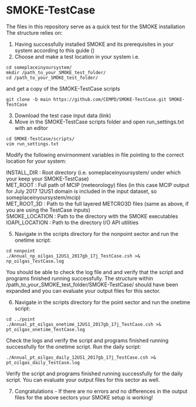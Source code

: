# SMOKE-TestCase

The files in this repository serve as a quick test for the SMOKE installation 
The structure relies on:
1. Having successfully installed SMOKE and its prerequisites in your system according to this guide ()
2. Choose and make a test location in your system 
i.e.
```
cd someplaceinyoursystem/
mkdir /path_to_your_SMOKE_test_folder/
cd /path_to_your_SMOKE_test_folder/
```
and get a copy of the SMOKE-TestCase scripts
```
git clone -b main https://github.com/CEMPD/SMOKE-TestCase.git SMOKE-TestCase
```
3. Download the test case input data (link)
4. Move in the SMOKE-TestCase scripts folder and open run_settings.txt with an editor 
```
cd SMOKE-TestCase/scripts/
vim run_settings.txt
```
Modify the following envirnonment variables in file pointing to the correct location for your system:

INSTALL_DIR    : Root directory (i.e. someplaceinyoursystem/ under which your keep your SMOKE-TestCase)  
MET_ROOT       : Full path of MCIP (meteorology) files (in this case MCIP output for July 2017 12US1 domain is included in the input dataset, so someplaceinyoursystem/mcip)  
MET_ROOT_3D    : Path to the full layered METCRO3D files (same as above, if you are using the TestCase inputs)  
SMOKE_LOCATION : Path to the directory with the SMOKE executables  
IOAPI_LOCATION : Path to the directory I/O API utilities  

5. Navigate in the scripts directory for the nonpoint sector and run the onetime script:
```
cd nonpoint
./Annual_np_oilgas_12US1_2017gb_17j_TestCase.csh >& np_oilgas_TestCase.log
```
You should be able to check the log file and and verify that the script and programs finished running successfully.
The structure within /path_to_your_SMOKE_test_folder/SMOKE-TestCase/ should have been expanded and you can evaluate your output files for this sector.

6. Navigate in the scripts directory for the point sector and run the onetime script:
```
cd ../point
./Annual_pt_oilgas_onetime_12US1_2017gb_17j_TestCase.csh >& pt_oilgas_onetime_TestCase.log
```
Check the logs and verify the script and programs finished running successfully for the onetime script.
Run the daily script: 
```
./Annual_pt_oilgas_daily_12US1_2017gb_17j_TestCase.csh >& pt_oilgas_daily_TestCase.log
```
Verify the script and programs finished running successfully for the daily script.
You can evaluate your output files for this sector as well.

7. Congratulations - If there are no errors and no differences in the output files for the above sectors your SMOKE setup is working! 


